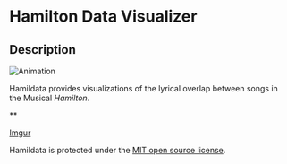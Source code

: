 # Hamilton Data Visualizer

## Description
![Animation](http://i.imgur.com/F8RQzzA.gif)

Hamildata provides visualizations of the lyrical overlap between songs in the Musical *Hamilton*.

**

[Imgur](http://i.imgur.com/rJprS7t.gifv)


Hamildata is protected under the [MIT open source license](https://opensource.org/licenses/MIT).
